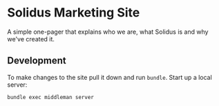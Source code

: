 # Solidus Marketing Site

A simple one-pager that explains who we are, what Solidus is and why we've created it.

## Development

To make changes to the site pull it down and run `bundle`. Start up a local server:

    bundle exec middleman server
